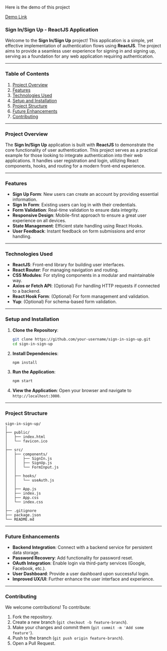 Here is the demo of this project

[Demo Link](https://utkarsh-signin-signup-anand.netlify.app) 

### Sign In/Sign Up - ReactJS Application

Welcome to the **Sign In/Sign Up** project! This application is a simple, yet effective implementation of authentication flows using **ReactJS**. The project aims to provide a seamless user experience for signing in and signing up, serving as a foundation for any web application requiring authentication.

---

### Table of Contents

1. [Project Overview](#project-overview)
2. [Features](#features)
3. [Technologies Used](#technologies-used)
4. [Setup and Installation](#setup-and-installation)
5. [Project Structure](#project-structure)
6. [Future Enhancements](#future-enhancements)
7. [Contributing](#contributing)


---

### Project Overview

The **Sign In/Sign Up** application is built with **ReactJS** to demonstrate the core functionality of user authentication. This project serves as a practical example for those looking to integrate authentication into their web applications. It handles user registration and login, utilizing React components, hooks, and routing for a modern front-end experience.

---

### Features

- **Sign Up Form**: New users can create an account by providing essential information.
- **Sign In Form**: Existing users can log in with their credentials.
- **Form Validation**: Real-time validation to ensure data integrity.
- **Responsive Design**: Mobile-first approach to ensure a great user experience on all devices.
- **State Management**: Efficient state handling using React Hooks.
- **User Feedback**: Instant feedback on form submissions and error handling.

---

### Technologies Used

- **ReactJS**: Front-end library for building user interfaces.
- **React Router**: For managing navigation and routing.
- **CSS Modules**: For styling components in a modular and maintainable way.
- **Axios or Fetch API**: (Optional) For handling HTTP requests if connected to a backend.
- **React Hook Form**: (Optional) For form management and validation.
- **Yup**: (Optional) For schema-based form validation.

---

### Setup and Installation

1. **Clone the Repository**:
   ```bash
   git clone https://github.com/your-username/sign-in-sign-up.git
   cd sign-in-sign-up
   ```

2. **Install Dependencies**:
   ```bash
   npm install
   ```

3. **Run the Application**:
   ```bash
   npm start
   ```

4. **View the Application**:
   Open your browser and navigate to `http://localhost:3000`.

---

### Project Structure

```
sign-in-sign-up/
│
├── public/
│   ├── index.html
│   └── favicon.ico
│
├── src/
│   ├── components/
│   │   ├── SignIn.js
│   │   ├── SignUp.js
│   │   └── FormInput.js
│   │
│   ├── hooks/
│   │   └── useAuth.js
│   │
│   ├── App.js
│   ├── index.js
│   ├── App.css
│   └── index.css
│
├── .gitignore
├── package.json
└── README.md
```

---


### Future Enhancements

- **Backend Integration**: Connect with a backend service for persistent data storage.
- **Password Recovery**: Add functionality for password reset.
- **OAuth Integration**: Enable login via third-party services (Google, Facebook, etc.).
- **User Dashboard**: Provide a user dashboard upon successful login.
- **Improved UX/UI**: Further enhance the user interface and experience.

---

### Contributing

We welcome contributions! To contribute:

1. Fork the repository.
2. Create a new branch (`git checkout -b feature-branch`).
3. Make your changes and commit them (`git commit -m 'Add some feature'`).
4. Push to the branch (`git push origin feature-branch`).
5. Open a Pull Request.


